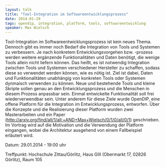 ```yaml
---
layout: talk
title: "Tool-Integration im Softwareentwicklungsprozess"
date: 2014-01-29
tags: opendip, integration, platform, tools, softwareentwicklung
speaker: Max Wielsch
---
```


Tool-Integration im Softwareentwicklungsprozess ist kein neues Thema. Dennoch gibt es immer noch Bedarf die Integration von Tools und Systemen zu verbessern. Je nach konkretem Entwicklungsvorgehen bzw. -prozess werden weitere ergänzende Funktionalitäten und Daten benötigt, die wenige Tools allein nicht liefern können. Das heißt, es ist notwendig Integration zwischen Tools und Systemen verschiedener Hersteller zu schaffen, sodass diese so verwendet werden können, wie es nötig ist.
Ziel ist dabei, Daten und Funktionalitäten unabhängig von konkreten Tools oder Systemen dynmaisch verwenden zu können. Neue und bestehende Tools und kleine Skripte sollen genau an den Entwicklungsprozess und die Menschen in diesem Prozess anpassbar sein. Einmal entwickelte Funktionalität soll frei wiederverwendbar sein. Unter anderem für diese Ziele wurde OpenDIP, eine offene Platform für die Integration im Entwicklungsprozess, entworfen. Über die Konzepte und die Realisierung dieser Platform wurden zwei Masterarbeiten und ein Paper (http://arxiv.org/find/all/1/all:+AND+Max+Wielsch/0/1/0/all/0/1) geschrieben. Im Vortrag wird auf die Motivation und die Verwendung der Platform eingangen, wobei die Architektur ausgehend von einem Fallbeispiel erläutert wird.

Datum: 29.01.2014 - 19:00 uhr

Treffpunkt: Hochschule Zittau/Görlitz, Haus GIII (Obermarkt 17, 02826 Görlitz), Raum 105
